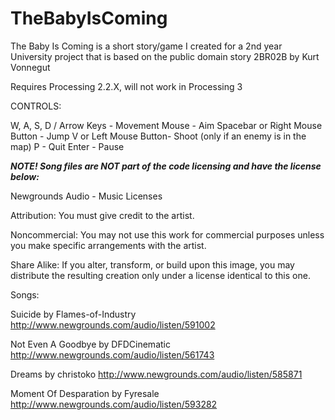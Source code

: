 # TheBabyIsComing
The Baby Is Coming is a short story/game I created for a 2nd year University project that is based on the public domain story 2BR02B by Kurt Vonnegut

Requires Processing 2.2.X, will not work in Processing 3

CONTROLS:

W, A, S, D / Arrow Keys - Movement
Mouse - Aim
Spacebar or Right Mouse Button - Jump
V or Left Mouse Button- Shoot (only if an enemy is in the map)
P - Quit
Enter - Pause

***NOTE! Song files are NOT part of the code licensing and have the license below:***

Newgrounds Audio - Music Licenses

Attribution: You must give credit to the artist.

Noncommercial: You may not use this work for commercial purposes unless you make specific arrangements with the artist.

Share Alike: If you alter, transform, or build upon this image, you may distribute the resulting creation only under a license identical to this one.

Songs:

Suicide by Flames-of-Industry
http://www.newgrounds.com/audio/listen/591002

Not Even A Goodbye by DFDCinematic
http://www.newgrounds.com/audio/listen/561743

Dreams by christoko
http://www.newgrounds.com/audio/listen/585871

Moment Of Desparation by Fyresale
http://www.newgrounds.com/audio/listen/593282
